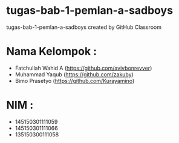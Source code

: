 # tugas-bab-1-pemlan-a-sadboys
tugas-bab-1-pemlan-a-sadboys created by GitHub Classroom

# Nama Kelompok :   
- Fatchullah Wahid A (https://github.com/avivbonrevver)	
- Muhammad Yaqub 		(https://github.com/zakuby)
- Bimo Prasetyo 		(https://github.com/Kurayamino)

# NIM : 
- 145150301111059
- 145150301111066
- 135150300111058
